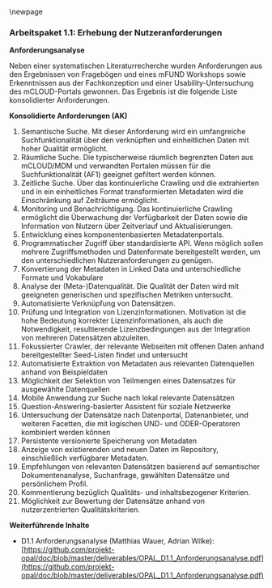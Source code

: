 \newpage

### Arbeitspaket 1.1: Erhebung der Nutzeranforderungen

**Anforderungsanalyse**

Neben einer systematischen Literaturrecherche wurden Anforderungen aus den Ergebnissen von Fragebögen und eines mFUND Workshops sowie Erkenntnissen aus der Fachkonzeption und einer Usability-Untersuchung des mCLOUD-Portals gewonnen. Das Ergebnis ist die folgende Liste konsolidierter Anforderungen.

**Konsolidierte Anforderungen (AK)**

1. Semantische Suche. Mit dieser Anforderung wird ein umfangreiche Suchfunktionalität über den verknüpften und einheitlichen Daten mit hoher Qualität ermöglicht.
2. Räumliche Suche. Die typischerweise räumlich begrenzten Daten aus mCLOUD/MDM und verwandten Portalen müssen für die Suchfunktionalität (AF1) geeignet gefiltert werden können.
3. Zeitliche Suche. Über das kontinuierliche Crawling und die extrahierten und in ein einheitliches Format transformierten Metadaten wird die Einschränkung auf Zeiträume ermöglicht.
4. Monitoring und Benachrichtigung. Das kontinuierliche Crawling ermöglicht die Überwachung der Verfügbarkeit der Daten sowie die Information von Nutzern über Zeitverlauf und Aktualisierungen.
5. Entwicklung eines komponentenbasierten Metadatenportals.
6. Programmatischer Zugriff über standardisierte API. Wenn möglich sollen mehrere Zugriffsmethoden und Datenformate bereitgestellt werden, um den unterschiedlichen Nutzeranforderungen zu genügen.
7. Konvertierung der Metadaten in Linked Data und unterschiedliche Formate und Vokabulare
8. Analyse der (Meta-)Datenqualität. Die Qualität der Daten wird mit geeigneten generischen und spezifischen Metriken untersucht.
9. Automatisierte Verknüpfung von Datensätzen. 
10. Prüfung und Integration von Lizenzinformationen. Motivation ist die hohe Bedeutung korrekter Lizenzinformationen, als auch die Notwendigkeit, resultierende Lizenzbedingungen aus der Integration von mehreren Datensätzen abzuleiten.
11. Fokussierter Crawler, der relevante Webseiten mit offenen Daten anhand bereitgestellter Seed-Listen findet und untersucht
12. Automatisierte Extraktion von Metadaten aus relevanten Datenquellen anhand von Beispieldaten
13. Möglichkeit der Selektion von Teilmengen eines Datensatzes für ausgewählte Datenquellen
14. Mobile Anwendung zur Suche nach lokal relevante Datensätzen
15. Question-Answering-basierter Assistent für soziale Netzwerke
16. Untersuchung der Datensätze nach Datenportal, Datenanbieter, und weiteren Facetten, die mit logischen UND- und ODER-Operatoren kombiniert werden können
17. Persistente versionierte Speicherung von Metadaten
18. Anzeige von existierenden und neuen Daten im Repository, einschließlich verfügbarer Metadaten.
19. Empfehlungen von relevanten Datensätzen basierend auf semantischer Dokumentenanalyse, Suchanfrage, gewählten Datensätze und persönlichem Profil.
20. Kommentierung bezüglich Qualitäts- und inhaltsbezogener Kriterien.
21. Möglichkeit zur Bewertung der Datensätze anhand von nutzerzentrierten Qualitätskriterien.

**Weiterführende Inhalte**

* D1.1 Anforderungsanalyse (Matthias Wauer, Adrian Wilke): [https://github.com/projekt-opal/doc/blob/master/deliverables/OPAL_D1.1_Anforderungsanalyse.pdf](https://github.com/projekt-opal/doc/blob/master/deliverables/OPAL_D1.1_Anforderungsanalyse.pdf)

